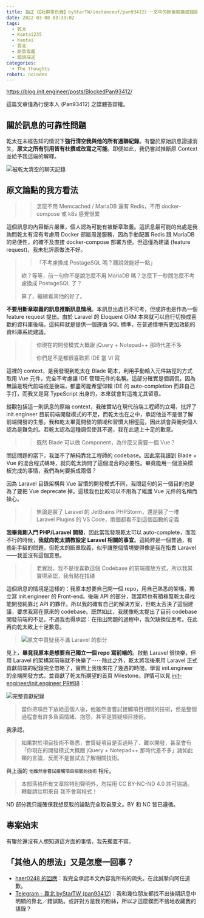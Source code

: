 ```yaml
---
title: 指正《【社群恩仇錄】byStarTW/instanceof/pan93412》一文中的斷章取義或錯誤描述
date: 2022-03-08 03:33:02
tags:
  - 乾太
  - Kantai235
  - Kantai
  - 靠北
  - 斷章取義
  - 錯誤描述
categories:
  - The thoughts
robots: noindex
---
```


<https://blog.init.engineer/posts/BlockedPan93412/>

這篇文章僅為行使本人 (Pan93412) 之媒體答辯權。

## 關於訊息的可靠性問題

乾太在未經告知的情況下**強行清空我與他的所有通聯紀錄**。有鑒於原始訊息證據消失，**原文之所有引用皆有杜撰或改寫之可能**。即便如此，我仍嘗試推斷原 Context 並給予我這端的解釋。

![被乾太清空的聊天記錄](https://i.imgur.com/GZkTXa5.png)

## 原文論點的我方看法

> > 怎麼不用 Memcached / MariaDB 還有 Redis，不用 docker-compose 或 k8s 感覺很累

這個訊息的內容斷片嚴重，個人認為可能有被斷章取義。這訊息最可能的出處是我詢問乾太有沒有考慮用 Docker 部屬周邊服務，因為手動配置 Redis 跟 MariaDB 的易便性，的確不及直接 docker-compose 部署方便。但這僅為建議 (feature request)，我未批評原做法不好。

> > 「不考慮換成 PostageSQL 嗎？聽說效能好一點」
>
> 欸？等等，前一句你不是說怎麼不用 MariaDB 嗎？怎麼下一秒問怎麼不考慮換成 PostageSQL 了？
>
> 算了，繼續看其他的好了。

**不要用斷章取義的訊息推斷訊息情境**。本訊息出處已不可考，但或許也是作為一個 feature request 提出。由於 Laravel 的 Eloquent ORM 本來就可以自行切換成喜歡的資料庫後端，這純粹就是提供一個遵循 SQL 標準，在普通情境有更加效能的資料庫系統建議。

> > 你現在的開發模式大概跟 jQuery + Notepad++ 那時代差不多
> >
> > 你們是不是都很喜歡把 IDE 當 VI 寫

這裡的 context，是我發現到乾太在 Blade 範本，利用手動輸入元件路徑的方式取用 Vue 元件，完全不考慮讓 IDE 管理元件的名稱。這部分確實是個調侃，因為無論是現代前端或是後端，都盡可能希望仰賴 IDE 的 auto-completion 而非自己手打，而我又是寫 TypeScript 出身的，本來就會對這塊尤其留意。

縱觀包括這一則訊息的原始 context，我確實站在現代前端工程師的立場，批評了 init.engineer 目前前端開發模式的不足，而乾太也在之中，承認他並不是很了解前端開發的生態。我和乾太畢竟開發的領域和習慣大相徑庭，因此誤會與衝突個人認為是難免的。若乾太認為這種調侃使其不適，我在此遞上十足的歉意。

> > 既然 Blade 可以做 Component，為什麼又需要一個 Vue？

問這問題的當下，我並不了解純靠北工程師的 codebase。因此當我讀到 Blade + Vue 的混合程式碼時，就向乾太詢問了這個混合的必要性。畢竟能用一個渲染模板完成的事情，我們為何要拆成兩個？

因為 Laravel 目錄架構與 Vue 習慣的開發模式不同，我問這句的另一個目的也是為了要把 Vue deprecate 掉。這樣我也比較可以不用為了維護 Vue 元件的名稱而操心。

> > 無論是裝了 Laravel 的 JetBrains PHPStorm，還是裝了一堆 Laravel Plugins 的 VS Code，兩個都看不到這個函數的定義

**我畢竟剛入門 PHP/Laravel 開發**，因此當我發現乾太可以 auto-complete，而我不行的時候，**我就向乾太請教設定 Laravel 相關的事宜**。這純粹是一個普通，有些新手級的問題，但乾太的斷章取義，似乎讓整個情境變得像是我在指責 Laravel——我並沒有這個意思。

> > 老實說，我不是很喜歡這個 Codebase 的前端擺放方式，所以我其實得承認，我有點在找碴

這個訊息的情境是這樣的：我原本想要自己開一個 repo，用自己熟悉的架構，獨立寫 init.engineer 的 Front-end。後端 API 的部分，我當時也有積極幫乾太尋找能開發純靠北 API 的夥伴。所以我的確有自己的解決方案，但乾太否決了這個建議，要求我寫在原來的 codebase。既然如此，我就像乾太提出了目前 codebase 開發前端的不足。不過我也得承認：在指出問題的過程中，我欠缺換位思考。在此再向乾太致上十足歉意。

> ![原文中質疑我不滿 Laravel 的部分](https://i.imgur.com/fMC8P3j.png)

見上，**畢竟我原本是想要自己獨立一個 repo 寫前端的**。啟動 Laravel 很快樂，但用 Laravel 的架構寫前端就不快樂了⋯⋯除此之外，乾太將我後來用 Laravel 正式貢獻前端的紀錄完全忽略了，實際上我後來花了幾週的時間，學習 init.engineer 的全端開發方式，並貢獻了乾太所期望的首頁 Milestone。詳情可以見 [init-engineer/init.engineer PR#88](https://github.com/init-engineer/init.engineer/pull/88)：

![完整貢獻紀錄](https://i.imgur.com/73kSNOq.jpg)

> 當你把項目下放給這個人後，他雖然會嘗試接觸項目相關的技術，但是整個過程會有許多負面情緒、抱怨，甚至是質疑項目技術。

我承認。

> 如果對於項目技術不熟悉，會質疑項目是否過時了、難以開發，甚至會有「你現在的開發模式大概跟 jQuery + Notepad++ 那時代差不多」諸如此類的言論，反而不是嘗試去了解相關技術。

與上面的 `他雖然會嘗試接觸項目相關的技術` 相斥。

> 本部落格所有文章除特別聲明外，均採用 CC BY-NC-ND 4.0 許可協議。轉載請註明來自 我不會寫程式！

ND 部分我只能確保我想反駁的論點完全取自原文。BY 和 NC 皆已遵循。

## 專案始末

有鑒於還沒有人想知道這方面的事情，我先擱置不寫。

## 「其他人的想法」又是怎麼一回事？

- [haer0248 的回應](https://haer0248.me/451/)：我完全承認本文內容我所有的疏失。在此誠摯向阿任道歉。
- [Telegram - 靠北 byStarTW (pan93412)](https://t.me/s/bystartw/)：我和幾位朋友都找不出後期訊息中明顯的靠北／錯誤點。或許對方是我的粉絲，所以才這麼鍥而不捨地收藏我的語錄？
